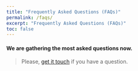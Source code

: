 ```yaml
---
title: "Frequently Asked Questions (FAQs)"
permalink: /faqs/
excerpt: "Frequently Asked Questions (FAQs)"
toc: false
---
```


#### We are gathering the most asked questions now.
> Please, [get it touch](https://chroma.dustyroom.com/contact-details/) if you have a question.
